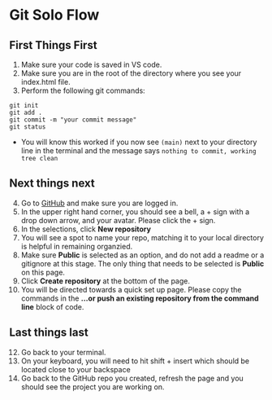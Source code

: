 # Git Solo Flow

## First Things First

1. Make sure your code is saved in VS code. 
2. Make sure you are in the root of the directory where you see your index.html file.
3. Perform the following git commands: 
```
git init
git add .
git commit -m "your commit message"
git status
```
- You will know this worked if you now see `(main)` next to your directory line in the terminal and the message says `nothing to commit, working tree clean`

## Next things next

4. Go to [GitHub](https://github.com/) and make sure you are logged in.
5. In the upper right hand corner, you should see a bell, a + sign with a drop down arrow, and your avatar. Please click the + sign.
6. In the selections, click **New repository**
7. You will see a spot to name your repo, matching it to your local directory is helpful in remaining organzied. 
8. Make sure **Public** is selected as an option, and do not add a readme or a gitignore at this stage. The only thing that needs to be selected is **Public** on this page. 
9. Click **Create repository** at the bottom of the page.
10. You will be directed towards a quick set up page. Please copy the commands in the **…or push an existing repository from the command line** block of code. 

## Last things last

12. Go back to your terminal.
13. On your keyboard, you will need to hit shift + insert which should be located close to your backspace
14. Go back to the GitHub repo you created, refresh the page and you should see the project you are working on.